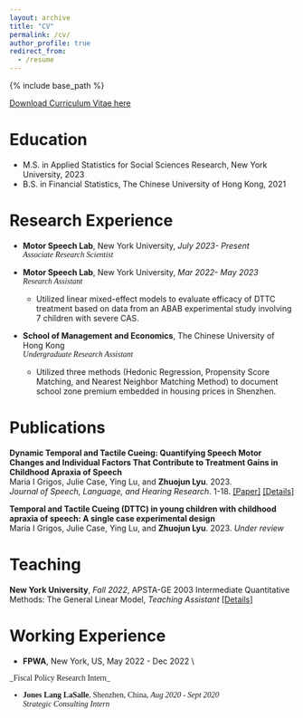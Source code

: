 ```yaml
---
layout: archive
title: "CV"
permalink: /cv/
author_profile: true
redirect_from:
  - /resume
---
```


{% include base_path %}

[Download Curriculum Vitae here](/files/CV)


Education
======
* M.S. in Applied Statistics for Social Sciences Research, New York University, 2023
* B.S. in Financial Statistics, The Chinese University of Hong Kong, 2021

Research Experience
======
* **Motor Speech Lab**, New York University, _July 2023- Present_ \
<span style='font-family:"Times New Roman"'> _Associate Research Scientist_

* **Motor Speech Lab**, New York University, _Mar 2022- May 2023_ \
 <span style='font-family:"Times New Roman"'> _Research Assistant_
  * Utilized linear mixed-effect models to evaluate efficacy of DTTC treatment based on data from an ABAB experimental study involving 7 children with severe CAS.
  

* **School of Management and Economics**, The Chinese University of Hong Kong \
<span style='font-family:"Times New Roman"'> _Undergraduate Research Assistant_
  * Utilized three methods (Hedonic Regression, Propensity Score Matching, and Nearest Neighbor Matching Method) to document school zone premium embedded in housing prices in Shenzhen.
  

Publications
======
**Dynamic Temporal and Tactile Cueing: Quantifying Speech Motor Changes and Individual Factors That Contribute to Treatment Gains in Childhood Apraxia of Speech** \
Maria I Grigos, Julie Case, Ying Lu, and **Zhuojun Lyu**. 2023.   \
 _Journal of Speech, Language, and Hearing Research_. 1-18. 
[[Paper]](https://pubmed.ncbi.nlm.nih.gov/37379241/)
[[Details]](https://zoeyyylyu.github.io/publication/2023-paper-1)


**Temporal and Tactile Cueing (DTTC) in young children with childhood apraxia of speech: A single case experimental design** \
Maria I Grigos, Julie Case, Ying Lu, and **Zhuojun Lyu**. 2023. _Under review_

 
Teaching
======

**New York University**, _Fall 2022_, APSTA-GE 2003 Intermediate Quantitative Methods: The General Linear Model, _Teaching Assistant_
[[Details]](https://zoeyyylyu.github.io/teaching/2022-Fall-teaching)

  
Working Experience
======
* **FPWA**, New York, US, May 2022 - Dec 2022 \
<span style='font-family:"Times New Roman"'> 
_Fiscal Policy Research Intern_

* **Jones Lang LaSalle**, Shenzhen, China, _Aug 2020 - Sept 2020_ \
<span style='font-family:"Times New Roman"'> _Strategic Consulting Intern_